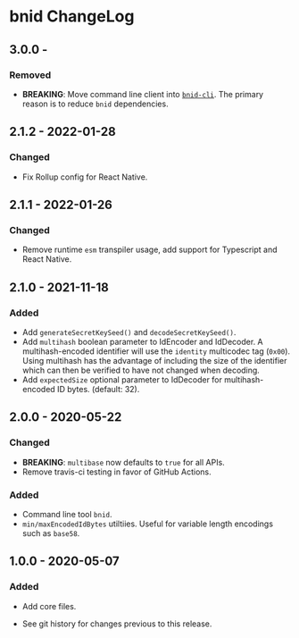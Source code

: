 # bnid ChangeLog

## 3.0.0 -

### Removed
- **BREAKING**: Move command line client into
  [`bnid-cli`](https://github.com/digitalbazaar/bnid-cli). The primary reason
  is to reduce `bnid` dependencies.

## 2.1.2 - 2022-01-28

### Changed
- Fix Rollup config for React Native.

## 2.1.1 - 2022-01-26

### Changed
- Remove runtime `esm` transpiler usage, add support for Typescript
  and React Native.

## 2.1.0 - 2021-11-18

### Added
- Add `generateSecretKeySeed()` and `decodeSecretKeySeed()`.
- Add `multihash` boolean parameter to IdEncoder and IdDecoder. A
  multihash-encoded identifier will use the `identity` multicodec tag (`0x00`).
  Using multihash has the advantage of including the size of the identifier
  which can then be verified to have not changed when decoding.
- Add `expectedSize` optional parameter to IdDecoder for multihash-encoded ID
  bytes. (default: 32).

## 2.0.0 - 2020-05-22

### Changed
- **BREAKING**: `multibase` now defaults to `true` for all APIs.
- Remove travis-ci testing in favor of GitHub Actions.

### Added
- Command line tool `bnid`.
- `min/maxEncodedIdBytes` utiltiies. Useful for variable length encodings such
  as `base58`.

## 1.0.0 - 2020-05-07

### Added
- Add core files.

- See git history for changes previous to this release.
